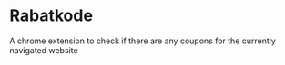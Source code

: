 # Rabatkode
A chrome extension to check if there are any coupons for the currently navigated website
